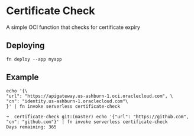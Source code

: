 # Certificate Check

A simple OCI function that checks for certificate expiry

## Deploying 

```
fn deploy --app myapp
```

## Example
```
echo '{\
"url": "https://apigateway.us-ashburn-1.oci.oraclecloud.com", \
"cn": "identity.us-ashburn-1.oraclecloud.com"\
}' | fn invoke serverless certificate-check

➜  certificate-check git:(master) echo '{"url": "https://github.com", "cn": "github.com"}' | fn invoke serverless certificate-check
Days remaining: 365
```
